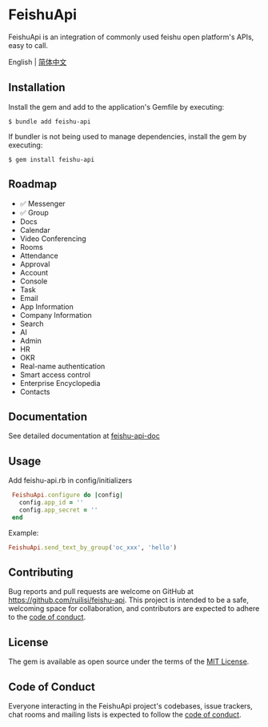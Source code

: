 # FeishuApi

FeishuApi is an integration of commonly used feishu open platform's APIs, easy to call.


English | [简体中文](./README-zh.md)

## Installation

Install the gem and add to the application's Gemfile by executing:

    $ bundle add feishu-api

If bundler is not being used to manage dependencies, install the gem by executing:

    $ gem install feishu-api

## Roadmap
- ✅ Messenger
- ✅ Group
- Docs
- Calendar
- Video Conferencing
- Rooms
- Attendance
- Approval
- Account
- Console
- Task
- Email
- App Information
- Company Information
- Search
- AI
- Admin
- HR
- OKR
- Real-name authentication
- Smart access control
- Enterprise Encyclopedia
- Contacts

## Documentation
See detailed documentation at [feishu-api-doc](https://xiemala.com/s/DstEGj/feishu-api)
## Usage

Add feishu-api.rb in config/initializers

```ruby
 FeishuApi.configure do |config|
   config.app_id = ''
   config.app_secret = ''
 end
```

Example:

```ruby
FeishuApi.send_text_by_group('oc_xxx', 'hello')
```

## Contributing

Bug reports and pull requests are welcome on GitHub at https://github.com/ruilisi/feishu-api. This project is intended to be a safe, welcoming space for collaboration, and contributors are expected to adhere to the [code of conduct](https://github.com/ruilisi/feishu-api/blob/master/CODE_OF_CONDUCT.md).

## License

The gem is available as open source under the terms of the [MIT License](https://opensource.org/licenses/MIT).

## Code of Conduct

Everyone interacting in the FeishuApi project's codebases, issue trackers, chat rooms and mailing lists is expected to follow the [code of conduct](https://github.com/ruilisi/feishu-api/blob/master/CODE_OF_CONDUCT.md).
